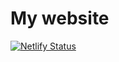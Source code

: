 # My website
[![Netlify Status](https://api.netlify.com/api/v1/badges/e1b97b0b-4110-4658-8b0a-7f75f3f43f99/deploy-status)](https://app.netlify.com/sites/tobcraftswebseite/deploys)
